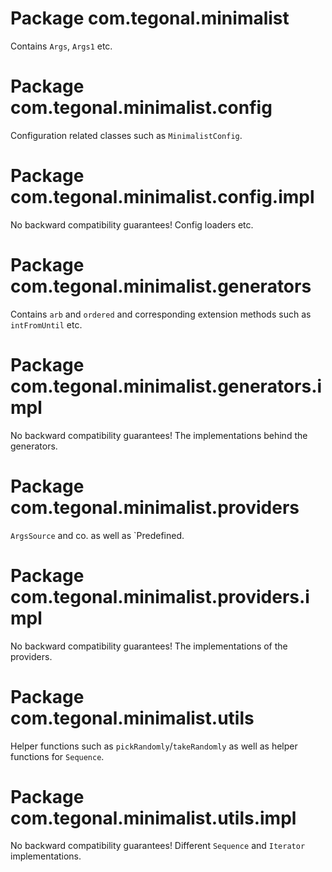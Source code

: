 # Package com.tegonal.minimalist

Contains `Args`, `Args1` etc.

# Package com.tegonal.minimalist.config

Configuration related classes such as `MinimalistConfig`.

# Package com.tegonal.minimalist.config.impl

No backward compatibility guarantees! Config loaders etc.

# Package com.tegonal.minimalist.generators

Contains `arb` and `ordered` and corresponding extension methods such as `intFromUntil` etc.

# Package com.tegonal.minimalist.generators.impl

No backward compatibility guarantees! The implementations behind the generators.

# Package com.tegonal.minimalist.providers

`ArgsSource` and co. as well as `Predefined.

# Package com.tegonal.minimalist.providers.impl

No backward compatibility guarantees! The implementations of the providers.

# Package com.tegonal.minimalist.utils

Helper functions such as `pickRandomly`/`takeRandomly` as well as helper functions for `Sequence`.

# Package com.tegonal.minimalist.utils.impl

No backward compatibility guarantees! Different `Sequence` and `Iterator` implementations.